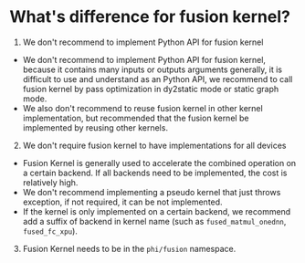 # What's difference for fusion kernel?

1. We don't recommend to implement Python API for fusion kernel

  - We don't recommend to implement Python API for fusion kernel, because it contains many inputs or outputs arguments generally, it is difficult to use and understand as an Python API, we recommend to call fusion kernel by pass optimization in dy2static mode or static graph mode.
  - We also don't recommend to reuse fusion kernel in other kernel implementation, but recommended that the fusion kernel be implemented by reusing other kernels.

2. We don't require fusion kernel to have implementations for all devices

  - Fusion Kernel is generally used to accelerate the combined operation on a certain backend. If all backends need to be implemented, the cost is relatively high.
  - We don't recommend implementing a pseudo kernel that just throws exception, if not required, it can be not implemented.
  - If the kernel is only implemented on a certain backend, we recommend add a suffix of backend in kernel name (such as `fused_matmul_onednn`, `fused_fc_xpu`).

3. Fusion Kernel needs to be in the `phi/fusion` namespace.

